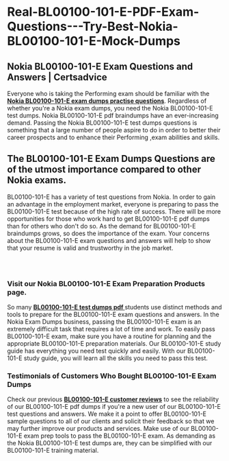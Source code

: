 # Real-BL00100-101-E-PDF-Exam-Questions---Try-Best-Nokia-BL00100-101-E-Mock-Dumps
<h2><strong>Nokia BL00100-101-E Exam Questions and Answers | Certsadvice</strong></h2> <p>Everyone who is taking the Performing exam should be familiar with the <a href="http://www.certsadvice.com/nokia/bl00100-101-e-practice-questions"><strong>Nokia BL00100-101-E exam dumps practise questions</strong></a>. Regardless of whether you&#39;re a Nokia exam dumps, you need the Nokia BL00100-101-E test dumps. Nokia BL00100-101-E pdf braindumps have an ever-increasing demand. Passing the Nokia BL00100-101-E test dumps questions is something that a large number of people aspire to do in order to better their career prospects and to enhance their Performing ,exam abilities and skills.</p> <h2><strong>The BL00100-101-E Exam Dumps Questions are of the utmost importance compared to other Nokia exams.</strong></h2> <p>BL00100-101-E has a variety of test questions from Nokia. In order to gain an advantage in the employment market, everyone is preparing to pass the BL00100-101-E test because of the high rate of success. There will be more opportunities for those who work hard to get BL00100-101-E pdf dumps than for others who don&#39;t do so. As the demand for BL00100-101-E braindumps grows, so does the importance of the exam. Your concerns about the BL00100-101-E exam questions and answers will help to show that your resume is valid and trustworthy in the job market.</p> <p><a href="http://www.certsadvice.com/nokia/bl00100-101-e-practice-questions" style="display: block; padding: 1em 0; text-align: center; "><img alt="" src="https://1.bp.blogspot.com/-RUOr8Wn-CRk/YUYAxC8kcHI/AAAAAAAAAnw/F7BbdI3tw8QDj5z8iX0vQAioQzKiUxduwCLcBGAsYHQ/s0/unnamed.jpg" /></a></p> <h3><strong>Visit our Nokia BL00100-101-E Exam Preparation Products page.</strong></h3> <p>So many <a href="http://www.certsadvice.com/nokia/bl00100-101-e-practice-questions"><strong>BL00100-101-E test dumps pdf </strong></a>students use distinct methods and tools to prepare for the BL00100-101-E exam questions and answers. In the Nokia Exam Dumps business, passing the BL00100-101-E exam is an extremely difficult task that requires a lot of time and work. To easily pass BL00100-101-E exam, make sure you have a routine for planning and the appropriate BL00100-101-E preparation materials. Our BL00100-101-E study guide has everything you need test quickly and easily. With our BL00100-101-E study guide, you will learn all the skills you need to pass this test.</p> <h3><strong>Testimonials of Customers Who Bought BL00100-101-E Exam Dumps</strong></h3> <p>Check our previous <a href="http://www.certsadvice.com/nokia/bl00100-101-e-practice-questions"><strong>BL00100-101-E customer reviews</strong></a> to see the reliability of our BL00100-101-E pdf dumps if you&#39;re a new user of our BL00100-101-E test questions and answers. We make it a point to offer BL00100-101-E sample questions to all of our clients and solicit their feedback so that we may further improve our products and services. Make use of our BL00100-101-E exam prep tools to pass the BL00100-101-E exam. As demanding as the Nokia BL00100-101-E test dumps are, they can be simplified with our BL00100-101-E training material.</p>
